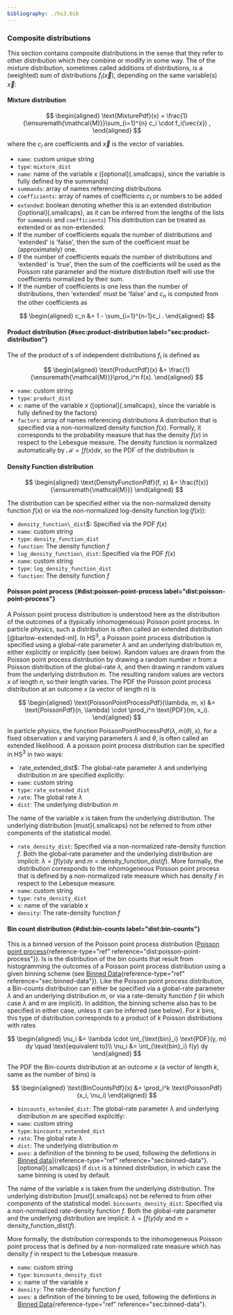 ```yaml
---
bibliography: ./hs3.bib
---
```



### Composite distributions 
This section contains composite distributions in the sense that they refer to other distribution which they combine or modify in some way. 
The of the mixture distribution, sometimes called additions of distributions, is a (weighted) sum of distributions $f_i(\vec{x})$, depending on the same variable(s) $\vec{x}$: 

#### Mixture distribution

$$
\begin{aligned} \text{MixturePdf}(x) = \frac{1}{\ensuremath{\mathcal{M}}}\sum_{i=1}^{n} c_i \cdot f_i(\vec{x}) , \end{aligned} 
$$



where the $c_i$ are coefficients and $\vec{x}$ is the vector of variables. 

- `name`: custom unique string 
- `type`: `mixture_dist` 
- `name`: name of the variable $x$ ([optional]{.smallcaps}, since the     variable is fully defined by the summands) 
- `summands`: array of names referencing distributions 
- `coefficients`: array of names of coefficients $c_i$ or numbers to     be added 
- `extended`: boolean denoting whether this is an extended     distribution ([optional]{.smallcaps}, as it can be inferred from the     lengths of the lists for `summands` and `coefficients`) 
This distribution can be treated as extended or as non-extended. 
- If the number of coefficients equals the number of distributions and     'extended' is 'false', then the sum of the coefficient must be     (approximately) one. 
- If the number of coefficients equals the number of distributions and     'extended' is 'true', then the sum of the coefficients will be used     as the Poisson rate parameter and the mixture distribution itself     will use the coefficients normalized by their sum. 
- If the number of coefficients is one less than the number of     distributions, then 'extended' must be 'false' and $c_n$ is computed     from the other coefficients as 



$$
\begin{aligned}     c_n &= 1 - \sum_{i=1}^{n-1}c_i .     \end{aligned} 
$$


#### Product distribution {#sec:product-distribution label="sec:product-distribution"} 
The of the product of s of independent distributions $f_i$ is defined as 



$$
\begin{aligned} \text{ProductPdf}(x) &= \frac{1}{\ensuremath{\mathcal{M}}}\prod_i^n f(x). \end{aligned} 
$$



-   `name`: custom string 
-   `type`: `product_dist` 
-   `x`: name of the variable $x$ ([optional]{.smallcaps}, since the     variable is fully defined by the factors) 
-   `factors`: array of names referencing distributions 
A distribution that is specified via a non-normalized density function $f(x)$. Formally, it corresponds to the probability measure that has the density $f(x)$ in respect to the Lebesgue measure. 
The density function is normalized automatically by $\ensuremath{\mathcal{M}}= \int f(x) dx$, so the PDF of the distribution is 

#### Density Function distribution 

$$
\begin{aligned} \text{DensityFunctionPdf}(f, x) &= \frac{f(x)}{\ensuremath{\mathcal{M}}} \end{aligned} 
$$



The distribution can be specified either via the non-normalized density function $f(x)$ or via the non-normalized log-density function $\log(f(x))$: 

-   `density_function\_dist`$: Specified via the PDF $f(x)$ 
-   `name`: custom string 
-   `type`: `density_function_dist` 
-   `function`: The density function $f$ 
-   `log_density_function\_dist`: Specified via the PDF     $f(x)$ 
-   `name`: custom string 
-   `type`: `log_density_function_dist` 
-   `function`: The density function $f$ 

#### Poisson point process {#dist:poisson-point-process label="dist:poisson-point-process"} 
A Poisson point process distribution is understood here as the distribution of the outcomes of a (typically inhomogeneous) Poisson point process. In particle physics, such a distribution is often called an extended distribution [@barlow-extended-ml]. 
In HS<sup>3</sup>, a Poisson point process distribution is specified using a global-rate parameter $\lambda$ and an underlying distribution $m$, either explicitly or implicitly (see below). 
Random values are drawn from the Poisson point process distribution by drawing a random number $n$ from a Poisson distribution of the global-rate $\lambda$, and then drawing $n$ random values from the underlying distribution $m$. The resulting random values are vectors $x$ of length $n$, so their length varies. 
The PDF the Poisson point process distribution at an outcome $x$ (a vector of length $n$) is 



$$
\begin{aligned} \text{PoissonPointProcessPdf}(\lambda, m, x) &= \text{PoissonPdf}(n, \lambda) \cdot \prod_i^n \text{PDF}(m, x_i). \end{aligned} 
$$



In particle physics, the function $\text{PoissonPointProcessPdf}(\lambda, m(\theta), x)$, for a fixed observation $x$ and varying parameters $\lambda$ and $\theta$, is often called an extended likelihood. 
A a poisson point process distribution can be specified in HS<sup>3</sup> in two ways: 

-   `rate_extended_dist$: The global-rate parameter $\lambda$     and underlying distribution $m$ are specified explicitly: 
-   `name`: custom string 
-   `type`: `rate_extended_dist` 
-   `rate`: The global rate $\lambda$ 
-   `dist`: The underlying distribution $m$ 

The name of the variable $x$ is taken from the underlying     distribution. The underlying distribution [must]{.smallcaps} not be     referred to from other components of the statistical model. 

-   `rate_density_dist`: Specified via a non-normalized     rate-density function $f$. Both the global-rate parameter and the     underlying distribution are implicit: $\lambda = \int f(y) d y$ and     $m = \text{density_function_dist}(f)$. More formally, the distribution corresponds to the inhomogeneous     Poisson point process that is defined by a non-normalized rate     measure which has density $f$ in respect to the Lebesque measure. 
-   `name`: custom string 
-   `type`: `rate_density_dist` 
-   `x`: name of the variable $x$ 
-   `density`: The rate-density function $f$ 

#### Bin count distribution {#dist:bin-counts label="dist:bin-counts"} 
This is a binned version of the Poisson point process distribution 
([Poisson point process](#dist:poisson-point-process){reference-type="ref" reference="dist:poisson-point-process"}). Is is the distribution of the bin counts that result from histogramming the outcomes of a Poisson point process distribution using a given binning scheme (see 
[Binned Data](#sec:binned-data){reference-type="ref" reference="sec:binned-data"}). 
Like the Poisson point process distribution, a Bin-counts distribution can either be specified via a global-rate parameter $\lambda$ and an underlying distribution $m$, or via a rate-density function $f$ (in which case $\lambda$ and $m$ are implicit). In addition, the binning scheme also has to be specified in either case, unless it can be inferred (see below). 
For $k$ bins, this type of distribution corresponds to a product of $k$ Poisson distributions with rates 



$$
\begin{aligned} \nu_i &= \lambda \cdot \int_{\text{bin}_i} \text{PDF}(y, m) dy \quad \text{equivalent to}\\ \nu_i &= \int_{\text{bin}_i} f(y) dy \end{aligned} 
$$



The PDF the Bin-counts distribution at an outcome $x$ (a vector of length $k$, same as the number of bins) is 



$$
\begin{aligned} \text{BinCountsPdf}(x) &= \prod_i^k \text{PoissonPdf}(x_i, \nu_i) \end{aligned} 
$$



-    `bincounts_extended_dist`: The global-rate parameter     $\lambda$ and underlying distribution $m$ are specified explicitly: 
-   `name`: custom string 
-   `type`: `bincounts_extended_dist` 
-   `rate`: The global rate $\lambda$ 
-   `dist`: The underlying distribution $m$ 
-   `axes`: a definition of the binning to be used, following the         defintions in 
    [Binned data\]](#sec:binned-data){reference-type="ref"         reference="sec:binned-data"}. [optional]{.smallcaps} if `dist`         is a binned distribution, in which case the same binning is used         by default. 
	
The name of the variable $x$ is taken from the underlying     distribution. The underlying distribution [must]{.smallcaps} not be     referred to from other components of the statistical model. 
`bincounts_density_dist`: Specified via a non-normalized     rate-density function $f$. Both the global-rate parameter and the     underlying distribution are implicit: $\lambda = \int f(y) dy$ and     $m = \text{density_function_dist}(f)$. 

More formally, the distribution corresponds to the inhomogeneous     Poisson point process that is defined by a non-normalized rate     measure which has density $f$ in respect to the Lebesque measure. 

-   `name`: custom string 
-   `type`: `bincounts_density_dist` 
-   `x`: name of the variable $x$ 
-   `density`: The rate-density function $f$ 
-   `axes`: a definition of the binning to be used, following the         defintions in 
        [Binned Data](#sec:binned-data){reference-type="ref"         reference="sec:binned-data"}. 
